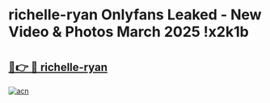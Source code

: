 # richelle-ryan Onlyfans Leaked - New Video & Photos March 2025 !x2k1b

# <h2><a href="https://zhyexx.iuczelnia.edu.pl?title=richelle-ryan&ref=x2k1b">🔗👉 🔴 richelle-ryan</a></h2>

[![acn](https://github.com/user-attachments/assets/0f9c940e-d8b0-45ae-aac7-cd30a18b3e1c)](https://zhyexx.iuczelnia.edu.pl?title=richelle-ryan&ref=x2k1b)

